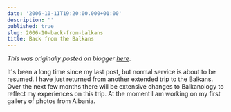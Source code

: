 ```yaml
---
date: '2006-10-11T19:20:00.000+01:00'
description: ''
published: true
slug: 2006-10-back-from-balkans
title: Back from the Balkans
---
```


*This was originally posted on blogger [here](https://blog.balkanology.com/2006/10/back-from-balkans.html)*.

It's been a long time since my last post, but normal service is about to be resumed. I have just returned from another extended trip to the Balkans. Over the next few months there will be extensive changes to Balkanology to reflect my experiences on this trip. At the moment I am working on my first gallery of photos from Albania.